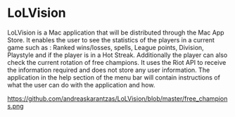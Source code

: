 # LoLVision

LoLVision is a Mac application that will be distributed through the Mac App Store. It enables the user to see the statistics of the players in a current game such as : Ranked wins/losses, spells, League points, Division, Playstyle and if the player is in a Hot Streak.
Additionally the player can also check the current rotation of free champions. It uses the Riot API to receive the information required and does not store any user information.
The application in the help section of the menu bar will contain instructions of what the user can do with the application and how.

https://github.com/andreaskarantzas/LoLVision/blob/master/free_champions.png
